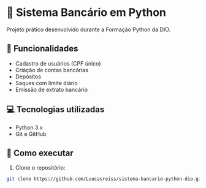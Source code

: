 # 🏦 Sistema Bancário em Python

Projeto prático desenvolvido durante a Formação Python da DIO.

## 📌 Funcionalidades
- Cadastro de usuários (CPF único)
- Criação de contas bancárias
- Depósitos
- Saques com limite diário
- Emissão de extrato bancário

## 💻 Tecnologias utilizadas
- Python 3.x
- Git e GitHub

## 🚀 Como executar
1. Clone o repositório:
```bash
git clone https://github.com/Luucasreiss/sistema-bancario-python-dio.git
